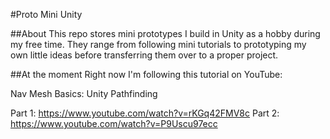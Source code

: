 #Proto Mini Unity

##About
This repo stores mini prototypes I build in Unity as a hobby during my free time.
They range from following mini tutorials to prototyping my own little ideas before transferring them  over to a proper project.

##At the moment
Right now I'm following this tutorial on YouTube:

Nav Mesh Basics: Unity Pathfinding

Part 1: https://www.youtube.com/watch?v=rKGq42FMV8c
Part 2: https://www.youtube.com/watch?v=P9Uscu97ecc